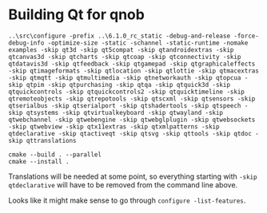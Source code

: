 # Building Qt for qnob

```
..\src\configure -prefix ..\6.1.0_rc_static -debug-and-release -force-debug-info -optimize-size -static -schannel -static-runtime -nomake examples -skip qt3d -skip qt5compat -skip qtandroidextras -skip qtcanvas3d -skip qtcharts -skip qtcoap -skip qtconnectivity -skip qtdatavis3d -skip qtfeedback -skip qtgamepad -skip qtgraphicaleffects -skip qtimageformats -skip qtlocation -skip qtlottie -skip qtmacextras -skip qtmqtt -skip qtmultimedia -skip qtnetworkauth -skip qtopcua -skip qtpim -skip qtpurchasing -skip qtqa -skip qtquick3d -skip qtquickcontrols -skip qtquickcontrols2 -skip qtquicktimeline -skip qtremoteobjects -skip qtrepotools -skip qtscxml -skip qtsensors -skip qtserialbus -skip qtserialport -skip qtshadertools -skip qtspeech -skip qtsystems -skip qtvirtualkeyboard -skip qtwayland -skip qtwebchannel -skip qtwebengine -skip qtwebglplugin -skip qtwebsockets -skip qtwebview -skip qtx11extras -skip qtxmlpatterns -skip qtdeclarative -skip qtactiveqt -skip qtsvg -skip qttools -skip qtdoc -skip qttranslations

cmake --build . --parallel
cmake --install .
```

Translations will be needed at some point, so everything starting with `-skip qtdeclarative` will have to be removed from the command line above.

Looks like it might make sense to go through `configure -list-features`.
